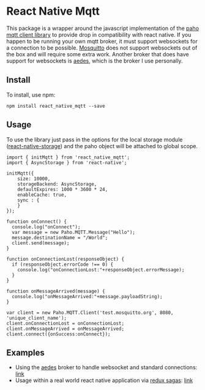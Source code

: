 # React Native Mqtt

This package is a wrapper around the javascript implementation of the [paho mqtt client library](https://eclipse.org/paho/clients/js/) to provide drop in compatibility with react native. If you happen to be running your own mqtt broker, it must support websockets for a connection to be possible. [Mosquitto](https://mosquitto.org/) does not support websockets out of the box and will require some extra work. Another broker that does have support for websockets is [aedes](https://github.com/mcollina/aedes), which is the broker I use personally.

## Install

To install, use npm:

```
npm install react_native_mqtt --save
```

## Usage

To use the library just pass in the options for the local storage module ([react-native-storage](https://github.com/sunnylqm/react-native-storage)) and the paho object will be attached to global scope.

```
import { initMqtt } from 'react_native_mqtt';
import { AsyncStorage } from 'react-native';

initMqtt({
    size: 10000,
    storageBackend: AsyncStorage,
    defaultExpires: 1000 * 3600 * 24,
    enableCache: true,
    sync : {
    }
});

function onConnect() {
  console.log("onConnect");
  var message = new Paho.MQTT.Message("Hello");
  message.destinationName = "/World";
  client.send(message);
}

function onConnectionLost(responseObject) {
  if (responseObject.errorCode !== 0) {
    console.log("onConnectionLost:"+responseObject.errorMessage);
  }
}

function onMessageArrived(message) {
  console.log("onMessageArrived:"+message.payloadString);
}

var client = new Paho.MQTT.Client('test.mosquitto.org', 8080, 'unique_client_name');
client.onConnectionLost = onConnectionLost;
client.onMessageArrived = onMessageArrived;
client.connect({onSuccess:onConnect});
```

## Examples

- Using the [aedes](https://github.com/mcollina/aedes) broker to handle websocket and standard connections: [link](https://github.com/Introvertuous/smart_home/blob/master/hub/lib/mqtt.js)
- Usage within a real world react native application via [redux sagas](https://github.com/yelouafi/redux-saga): [link](https://github.com/Introvertuous/smart_home/blob/master/mobile/App/Sagas/MqttSaga.js)
